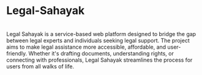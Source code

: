 <h1>Legal-Sahayak</h1>
<br/>
Legal Sahayak is a service-based web platform designed to bridge the gap between legal experts and individuals seeking legal support. The project aims to make legal assistance more accessible, affordable, and user-friendly. Whether it's drafting documents, understanding rights, or connecting with professionals, Legal Sahayak streamlines the process for users from all walks of life.
